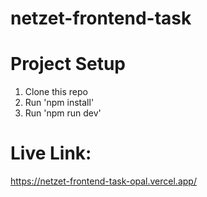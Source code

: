 # netzet-frontend-task

# Project Setup

1. Clone this repo
2. Run 'npm install'
3. Run 'npm run dev'

# Live Link:
https://netzet-frontend-task-opal.vercel.app/